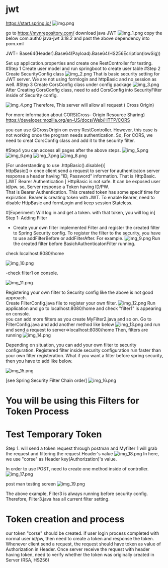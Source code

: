 # jwt
https://start.spring.io/
![img.png](img.png)

go to https://mvnrepository.com/
download java JWT 
![img_1.png](img_1.png)
copy the below
<dependency>
<groupId>com.auth0</groupId>
<artifactId>java-jwt</artifactId>
<version>3.18.2</version>
</dependency>
and past the above dependency into pom.xml

JWT= Base64(Header).Base64(Payload).Base64(HS256Ecription(lowSig))

Set up application.properties
and create one RestController for testing.
#Step 1
Create user model and run springboot to create user table
#Step 2
Create SecurityConfig class
![img_2.png](img_2.png) 
That is basic security setting for JWT server.
We are not using formlogin and httpBasic and no session as well.
#Step 3
Create CorsConfig class under config package
![img_3.png](img_3.png)
After Creating CorsConfig class, need to add CorsConfig
into SecurityFilter inside of Security config.

![img_4.png](img_4.png)
Therefore, This server will allow all request ( Cross Origin)

For more information about CORS(Cross- Origin Resource Sharing)
https://developer.mozilla.org/en-US/docs/Web/HTTP/CORS

you can use @CrossOrigin on every RestController. However, this case is not working
once the program needs authentication. So, For CORS, we need to creat CorsConfig class
and add it to the security filter.

#Step4
you can access all pages after the above steps.
![img_5.png](img_5.png)
![img_6.png](img_6.png)
![img_7.png](img_7.png)
![img_8.png](img_8.png)


[For understanding to use .httpBasic().disable()] <br>
httpBasic()-> once client send a request to server for authenticaton
server response a header having "ID, Password" information. That is HttpBasic.
[JWT Bearer Authentication ]
HttpBasic is not safe. It can be exposed user id/pw.
so, Server response a Token having ID/PW. <br>
That is Bearer Authentication. This created token has some specif time for expiration.
Bearer is creating token with JWT.
To enable Bearer, need to disable HttpBasic and formLogin and keep session Stateless.

#[Experiment: Will log in and get a token. with that token, you will log in]
Step 1: Adding Filter
- Create your own filter implemented Filter and register the created filter to
Spring Security config. To register the filter to the security, you have to use
addFilterBefore or addFilterAfter.
For example.
![img_9.png](img_9.png)
Run the created filter before BasichAuthenticatonFilter running.<br>

check localhost:8080/home<br>

![img_10.png](img_10.png)

-check filter1 on console.

![img_11.png](img_11.png)

Registering your own filter to Security config like the above is not good approach.<br>
Create FilterConfig.java file to register your own filter.
![img_12.png](img_12.png)
Run application and go to localhost:8080/home and check "filter1" is appearing on console.<br>
you can add more filters as you create MyFilter2.java and so on.
Go to FilterConfig.java and add another method like below
![img_13.png](img_13.png)
and run and send a request to server=>localhost:8080/home
Then, filters are running
![img_14.png](img_14.png) 

Depending on situation, you can add your own filter to security configuration.
Registered filter inside security configuration run faster than your own filter registeration.
What if you want a filter before spring security, then you have to add like below.

![img_15.png](img_15.png)

[see Spring Security Filter Chain order]
![img_16.png](img_16.png)
# You will be using this Filters for Token Process

# Test Temporary Token
Step 1. will send a token request through postman and Myfilter 1 will 
grab the request and filtering the request Header's value
![img_18.png](img_18.png)
In here, we use "corse" as Header key(Authorization)'s value.

In order to use POST, need to create one method inside of controller.
![img_17.png](img_17.png)

post man testing screen
![img_19.png](img_19.png)

The above example, Filter3 is always running before security config.
Therefore, Filter3.java has all current filter setting.<br>

# Token creation and process
our token "corse" should be created. if user login process completed with normal
user id/pw, then need to create a token and response the token.
Whenever client send a request, the request should have token as value of Authorization in Header.
Once server receive the request with header having token, need to verify whether the token was originally created in Server
(RSA, HS256)







